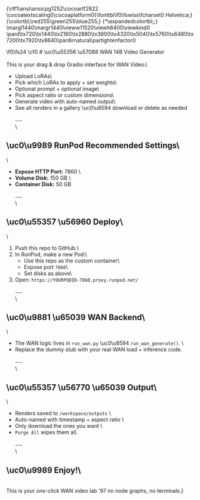 {\rtf1\ansi\ansicpg1252\cocoartf2822
\cocoatextscaling0\cocoaplatform0{\fonttbl\f0\fswiss\fcharset0 Helvetica;}
{\colortbl;\red255\green255\blue255;}
{\*\expandedcolortbl;;}
\margl1440\margr1440\vieww11520\viewh8400\viewkind0
\pard\tx720\tx1440\tx2160\tx2880\tx3600\tx4320\tx5040\tx5760\tx6480\tx7200\tx7920\tx8640\pardirnatural\partightenfactor0

\f0\fs24 \cf0 # \uc0\u55356 \u57088  WAN 14B Video Generator\
\
This is your drag & drop Gradio interface for WAN Video:\
- Upload LoRAs\
- Pick which LoRAs to apply + set weights\
- Optional prompt + optional image\
- Pick aspect ratio or custom dimensions\
- Generate video with auto-named output\
- See all renders in a gallery \uc0\u8594  download or delete as needed\
\
---\
\
## \uc0\u9989  RunPod Recommended Settings\
\
- **Expose HTTP Port:** 7860  \
- **Volume Disk:** 150 GB  \
- **Container Disk:** 50 GB\
\
---\
\
## \uc0\u55357 \u56960  Deploy\
\
1. Push this repo to GitHub.\
2. In RunPod, make a new Pod:\
   - Use this repo as the custom container\
   - Expose port `7860`\
   - Set disks as above\
3. Open: `https://YOURPODID-7860.proxy.runpod.net/`\
\
---\
\
## \uc0\u9881 \u65039  WAN Backend\
\
- The WAN logic lives in `run_wan.py` \uc0\u8594  `run_wan_generate()`.  \
- Replace the dummy stub with your real WAN load + inference code.\
\
---\
\
## \uc0\u55357 \u56770 \u65039  Output\
\
- Renders saved to `/workspace/outputs`  \
- Auto-named with timestamp + aspect ratio  \
- Only download the ones you want  \
- `Purge All` wipes them all.\
\
---\
\
## \uc0\u9989  Enjoy!\
\
This is your *one-click* WAN video lab \'97 no node graphs, no terminals.}